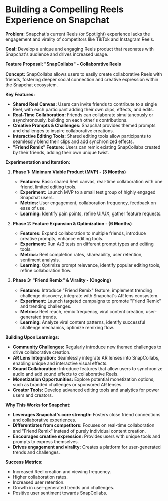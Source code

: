 # Building a Compelling Reels Experience on Snapchat

**Problem:** Snapchat's current Reels (or Spotlight) experience lacks the engagement and virality of competitors like TikTok and Instagram Reels.

**Goal:** Develop a unique and engaging Reels product that resonates with Snapchat's audience and drives increased usage.

**Feature Proposal: "SnapCollabs" - Collaborative Reels**

**Concept:** SnapCollabs allows users to easily create collaborative Reels with friends, fostering deeper social connection and creative expression within the Snapchat ecosystem.

**Key Features:**

* **Shared Reel Canvas:** Users can invite friends to contribute to a single Reel, with each participant adding their own clips, effects, and edits.
* **Real-Time Collaboration:** Friends can collaborate simultaneously or asynchronously, building on each other's contributions.
* **Creative Prompts & Challenges:** Snapchat provides themed prompts and challenges to inspire collaborative creations.
* **Interactive Editing Tools:** Shared editing tools allow participants to seamlessly blend their clips and add synchronized effects.
* **"Friend Remix" Feature:** Users can remix existing SnapCollabs created by their friends, adding their own unique twist.

**Experimentation and Iteration:**

1.  **Phase 1: Minimum Viable Product (MVP) - (3 Months)**
    * **Features:** Basic shared Reel canvas, real-time collaboration with one friend, limited editing tools.
    * **Experiment:** Launch MVP to a small test group of highly engaged Snapchat users.
    * **Metrics:** User engagement, collaboration frequency, feedback on ease of use.
    * **Learning:** Identify pain points, refine UI/UX, gather feature requests.

2.  **Phase 2: Feature Expansion & Optimization - (6 Months)**
    * **Features:** Expand collaboration to multiple friends, introduce creative prompts, enhance editing tools.
    * **Experiment:** Run A/B tests on different prompt types and editing tools.
    * **Metrics:** Reel completion rates, shareability, user retention, sentiment analysis.
    * **Learning:** Optimize prompt relevance, identify popular editing tools, refine collaboration flow.

3.  **Phase 3: "Friend Remix" & Virality - (Ongoing)**
    * **Features:** Introduce "Friend Remix" feature, implement trending challenge discovery, integrate with Snapchat's AR lens ecosystem.
    * **Experiment:** Launch targeted campaigns to promote "Friend Remix" and trending challenges.
    * **Metrics:** Reel reach, remix frequency, viral content creation, user-generated trends.
    * **Learning:** Analyze viral content patterns, identify successful challenge mechanics, optimize remixing flow.

**Building Upon Learnings:**

* **Community Challenges:** Regularly introduce new themed challenges to drive collaborative creation.
* **AR Lens Integration:** Seamlessly integrate AR lenses into SnapCollabs, enabling unique and interactive visual effects.
* **Sound Collaboration:** Introduce features that allow users to synchronize audio and add sound effects to collaborative Reels.
* **Monetization Opportunities:** Explore potential monetization options, such as branded challenges or sponsored AR lenses.
* **Creator Tools:** Develop advanced editing tools and analytics for power users and creators.

**Why This Works for Snapchat:**

* **Leverages Snapchat's core strength:** Fosters close friend connections and collaborative experiences.
* **Differentiates from competitors:** Focuses on real-time collaboration and "Friend Remix" instead of purely individual content creation.
* **Encourages creative expression:** Provides users with unique tools and prompts to express themselves.
* **Drives engagement and virality:** Creates a platform for user-generated trends and challenges.

**Success Metrics:**

* Increased Reel creation and viewing frequency.
* Higher collaboration rates.
* Increased user retention.
* Growth in user-generated trends and challenges.
* Positive user sentiment towards SnapCollabs.
